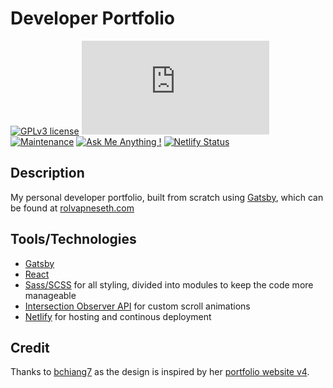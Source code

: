 # Developer Portfolio

[![GPLv3 license](https://img.shields.io/badge/License-GPLv3-blue.svg)](http://perso.crans.org/besson/LICENSE.html)
[![GitHub commits](https://badgen.net/github/commits/Naereen/Strapdown.js)](https://GitHub.com/Naereen/StrapDown.js/commit/)
[![Maintenance](https://img.shields.io/badge/Maintained%3F-yes-green.svg)](https://GitHub.com/Naereen/StrapDown.js/graphs/commit-activity)
[![Ask Me Anything !](https://img.shields.io/badge/Ask%20me-anything-1abc9c.svg)](https://GitHub.com/Naereen/ama)
[![Netlify Status](https://api.netlify.com/api/v1/badges/bddd6f2c-9568-4933-a47f-f59a3e29540a/deploy-status)](https://app.netlify.com/sites/rolvapneseth/deploys)

## Description

My personal developer portfolio, built from scratch using [Gatsby](https://www.gatsbyjs.com/), which can be found at [rolvapneseth.com](https://rolvapneseth.com)

## Tools/Technologies

-   [Gatsby](https://www.gatsbyjs.com/)
-   [React](https://reactjs.org/)
-   [Sass/SCSS](https://sass-lang.com/) for all styling, divided into modules to keep the code more manageable
-   [Intersection Observer API](https://developer.mozilla.org/en-US/docs/Web/API/Intersection_Observer_API) for custom scroll animations
-   [Netlify](https://www.netlify.com/) for hosting and continous deployment

## Credit

Thanks to [bchiang7](https://github.com/bchiang7) as the design is inspired by her [portfolio website v4](https://github.com/bchiang7/v4).
